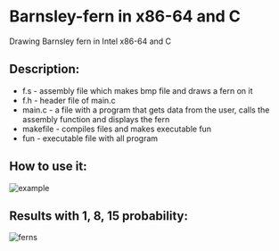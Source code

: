 # Barnsley-fern in x86-64 and C
Drawing Barnsley fern in Intel x86-64 and C

## Description:
 * f.s - assembly file which makes bmp file and draws a fern on it
 * f.h - header file of main.c
 * main.c - a file with a program that gets data from the user, calls the assembly function and displays the fern
 * makefile - compiles files and makes executable fun
 * fun - executable file with all program

## How to use it:
![example](https://user-images.githubusercontent.com/67274837/122121036-72cec080-ce2b-11eb-9a6b-ebf8b67376ee.jpg)


## Results with 1, 8, 15 probability:
![ferns](https://user-images.githubusercontent.com/67274837/122121116-88dc8100-ce2b-11eb-90db-b14287e60507.gif)


